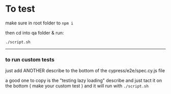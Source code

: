 # To test

make sure in root folder to ```npm i```


then cd into qa folder & run:
``` 
./script.sh
```

---

### to run custom tests

just add ANOTHER describe to the bottom of the cypress/e2e/spec.cy.js file

a good one to copy is the "testing lazy loading" describe and just tact it on the bottom ( make your custom test ) and it will run with ```./script.sh``` 